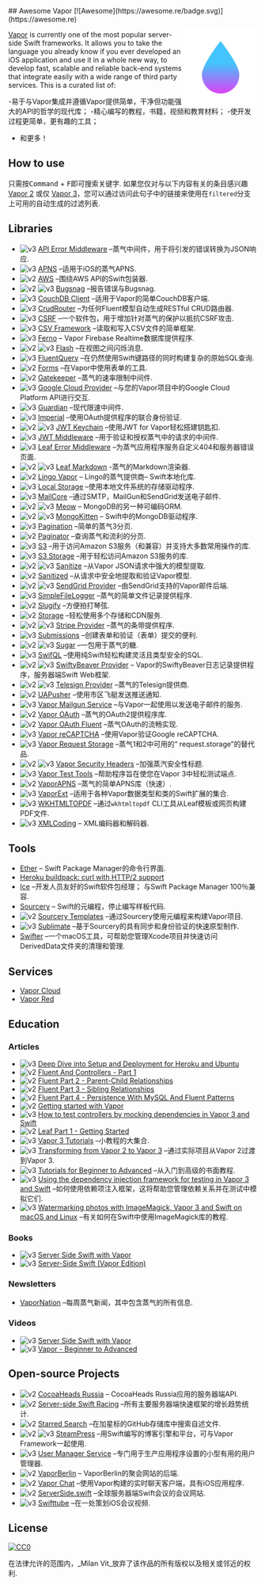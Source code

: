 <div class="github-widget" data-repo="Cellane/awesome-vapor"></div>
<script async src="https://pagead2.googlesyndication.com/pagead/js/adsbygoogle.js"></script><ins class="adsbygoogle" style="display:block" data-ad-client="ca-pub-6890694312814945" data-ad-slot="5473692530" data-ad-format="auto"  data-full-width-responsive="true"></ins><script>(adsbygoogle = window.adsbygoogle || []).push({});</script>
## Awesome Vapor [![Awesome](https://awesome.re/badge.svg)](https://awesome.re)

[<img src="https://raw.githubusercontent.com/Cellane/awesome-vapor/master/img/vapor-logo.png" align="right" width="150">](https://vapor.codes)

[Vapor](https://vapor.codes) is currently one of the most popular server-side Swift frameworks. It allows you to take the language you already know if you ever developed an iOS application and use it in a whole new way, to develop fast, scalable and reliable back-end systems that integrate easily with a wide range of third party services. This is a curated list of:

-易于与Vapor集成并遵循Vapor提供简单，干净但功能强大的API的哲学的现代库；
-精心编写的教程，书籍，视频和教育材料；
-使开发过程更简单，更有趣的工具；
- 和更多！



## How to use

 只需按<kbd>Command</kbd> + <kbd>F</kbd>即可搜索关键字.  如果您仅对与以下内容有关的条目感兴趣 [Vapor 2](https://github.com/Cellane/awesome-vapor/blob/filtered/vapor-2.md) 或仅 [Vapor 3](https://github.com/Cellane/awesome-vapor/blob/filtered/vapor-3.md)，您可以通过访问此句子中的链接来使用在`filtered`分支上可用的自动生成的过滤列表.

## Libraries

- ![v3](https://raw.githubusercontent.com/Cellane/awesome-vapor/master/img/vapor-3.png) [API Error Middleware](https://github.com/skelpo/APIErrorMiddleware) –蒸气中间件，用于将引发的错误转换为JSON响应.
- ![v3](https://raw.githubusercontent.com/Cellane/awesome-vapor/master/img/vapor-3.png) [APNS](https://github.com/vapor-community/apns) –适用于iOS的蒸气APNS.
- ![v2](https://raw.githubusercontent.com/Cellane/awesome-vapor/master/img/vapor-2.png) [AWS](https://github.com/nodes-vapor/aws) –围绕AWS API的Swift包装器.
- ![v2](https://raw.githubusercontent.com/Cellane/awesome-vapor/master/img/vapor-2.png) ![v3](https://raw.githubusercontent.com/Cellane/awesome-vapor/master/img/vapor-3.png) [Bugsnag](https://github.com/nodes-vapor/bugsnag) –报告错误与Bugsnag.
- ![v3](https://raw.githubusercontent.com/Cellane/awesome-vapor/master/img/vapor-3.png) [CouchDB Client](https://github.com/makoni/couchdb-vapor) –适用于Vapor的简单CouchDB客户端.
- ![v3](https://raw.githubusercontent.com/Cellane/awesome-vapor/master/img/vapor-3.png) [CrudRouter](https://github.com/twof/VaporCRUDRouter) –为任何Fluent模型自动生成RESTful CRUD路由器.
- ![v3](https://raw.githubusercontent.com/Cellane/awesome-vapor/master/img/vapor-3.png) [CSRF](https://github.com/vapor-community/CSRF) –一个软件包，用于增加针对蒸气的保护以抵抗CSRF攻击.
- ![v3](https://raw.githubusercontent.com/Cellane/awesome-vapor/master/img/vapor-3.png) [CSV Framework](https://github.com/skelpo/CSV) –读取和写入CSV文件的简单框架.
- ![v3](https://raw.githubusercontent.com/Cellane/awesome-vapor/master/img/vapor-3.png) [Ferno](https://github.com/vapor-community/ferno) – Vapor Firebase Realtime数据库提供程序.
- ![v2](https://raw.githubusercontent.com/Cellane/awesome-vapor/master/img/vapor-2.png) ![v3](https://raw.githubusercontent.com/Cellane/awesome-vapor/master/img/vapor-3.png) [Flash](https://github.com/nodes-vapor/flash) –在视图之间闪烁消息.
- ![v3](https://raw.githubusercontent.com/Cellane/awesome-vapor/master/img/vapor-3.png) [FluentQuery](https://github.com/MihaelIsaev/FluentQuery) –在仍然使用Swift键路径的同时构建复杂的原始SQL查询.
- ![v2](https://raw.githubusercontent.com/Cellane/awesome-vapor/master/img/vapor-2.png) [Forms](https://github.com/nodes-vapor/forms) –在Vapor中使用表单的工具.
- ![v2](https://raw.githubusercontent.com/Cellane/awesome-vapor/master/img/vapor-2.png) [Gatekeeper](https://github.com/nodes-vapor/gatekeeper) –蒸气的速率限制中间件.
- ![v3](https://raw.githubusercontent.com/Cellane/awesome-vapor/master/img/vapor-3.png) [Google Cloud Provider](https://github.com/vapor-community/google-cloud-provider) –与您的Vapor项目中的Google Cloud Platform API进行交互.
- ![v3](https://raw.githubusercontent.com/Cellane/awesome-vapor/master/img/vapor-3.png) [Guardian](https://github.com/Jinxiansen/Guardian) –现代限速中间件.
- ![v3](https://raw.githubusercontent.com/Cellane/awesome-vapor/master/img/vapor-3.png) [Imperial](https://github.com/vapor-community/Imperial) –使用OAuth提供程序的联合身份验证.
- ![v2](https://raw.githubusercontent.com/Cellane/awesome-vapor/master/img/vapor-2.png) ![v3](https://raw.githubusercontent.com/Cellane/awesome-vapor/master/img/vapor-3.png) [JWT Keychain](https://github.com/nodes-vapor/jwt-keychain) –使用JWT for Vapor轻松搭建钥匙扣.
- ![v3](https://raw.githubusercontent.com/Cellane/awesome-vapor/master/img/vapor-3.png) [JWT Middleware](https://github.com/skelpo/JWTMiddleware) –用于验证和授权蒸气中的请求的中间件.
- ![v3](https://raw.githubusercontent.com/Cellane/awesome-vapor/master/img/vapor-3.png) [Leaf Error Middleware](https://github.com/brokenhandsio/leaf-error-middleware) –为蒸气应用程序服务自定义404和服务器错误页面.
- ![v2](https://raw.githubusercontent.com/Cellane/awesome-vapor/master/img/vapor-2.png) ![v3](https://raw.githubusercontent.com/Cellane/awesome-vapor/master/img/vapor-3.png) [Leaf Markdown](https://github.com/vapor-community/leaf-markdown) -蒸气的Markdown渲染器.
- ![v2](https://raw.githubusercontent.com/Cellane/awesome-vapor/master/img/vapor-2.png) [Lingo Vapor](https://github.com/vapor-community/Lingo-Vapor) – Lingo的蒸气提供商– Swift本地化库.
- ![v3](https://raw.githubusercontent.com/Cellane/awesome-vapor/master/img/vapor-3.png) [Local Storage](https://github.com/gperdomor/local-storage) –使用本地文件系统的存储驱动程序.
- ![v3](https://raw.githubusercontent.com/Cellane/awesome-vapor/master/img/vapor-3.png) [MailCore](https://github.com/LiveUI/MailCore) –通过SMTP，MailGun和SendGrid发送电子邮件.
- ![v2](https://raw.githubusercontent.com/Cellane/awesome-vapor/master/img/vapor-2.png) ![v3](https://raw.githubusercontent.com/Cellane/awesome-vapor/master/img/vapor-3.png) [Meow](https://github.com/OpenKitten/Meow) – MongoDB的另一种可编码ORM.
- ![v2](https://raw.githubusercontent.com/Cellane/awesome-vapor/master/img/vapor-2.png) ![v3](https://raw.githubusercontent.com/Cellane/awesome-vapor/master/img/vapor-3.png) [MongoKitten](https://github.com/OpenKitten/MongoKitten) – Swift中的MongoDB驱动程序.
- ![v3](https://raw.githubusercontent.com/Cellane/awesome-vapor/master/img/vapor-3.png) [Pagination](https://github.com/vapor-community/pagination) –简单的蒸气3分页.
- ![v2](https://raw.githubusercontent.com/Cellane/awesome-vapor/master/img/vapor-2.png) [Paginator](https://github.com/nodes-vapor/paginator) –查询蒸气和流利的分页.
- ![v3](https://raw.githubusercontent.com/Cellane/awesome-vapor/master/img/vapor-3.png) [S3](https://github.com/LiveUI/S3) –用于访问Amazon S3服务（和兼容）并支持大多数常用操作的库.
- ![v3](https://raw.githubusercontent.com/Cellane/awesome-vapor/master/img/vapor-3.png) [S3 Storage](https://github.com/anthonycastelli/s3-storage) –用于轻松访问Amazon S3服务的库.
- ![v2](https://raw.githubusercontent.com/Cellane/awesome-vapor/master/img/vapor-2.png) ![v3](https://raw.githubusercontent.com/Cellane/awesome-vapor/master/img/vapor-3.png) [Sanitize](https://github.com/gperdomor/sanitize) –从Vapor JSON请求中强大的模型提取.
- ![v2](https://raw.githubusercontent.com/Cellane/awesome-vapor/master/img/vapor-2.png) [Sanitized](https://github.com/nodes-vapor/sanitized) –从请求中安全地提取和验证Vapor模型.
- ![v2](https://raw.githubusercontent.com/Cellane/awesome-vapor/master/img/vapor-2.png) ![v3](https://raw.githubusercontent.com/Cellane/awesome-vapor/master/img/vapor-3.png) [SendGrid Provider](https://github.com/vapor-community/sendgrid-provider) –由SendGrid支持的Vapor邮件后端.
- ![v3](https://raw.githubusercontent.com/Cellane/awesome-vapor/master/img/vapor-3.png) [SimpleFileLogger](https://github.com/hallee/vapor-simple-file-logger) –蒸气的简单文件记录提供程序.
- ![v2](https://raw.githubusercontent.com/Cellane/awesome-vapor/master/img/vapor-2.png) [Slugify](https://github.com/nodes-vapor/slugify) –方便拍打琴弦.
- ![v2](https://raw.githubusercontent.com/Cellane/awesome-vapor/master/img/vapor-2.png) [Storage](https://github.com/nodes-vapor/storage) –轻松使用多个存储和CDN服务.
- ![v2](https://raw.githubusercontent.com/Cellane/awesome-vapor/master/img/vapor-2.png) ![v3](https://raw.githubusercontent.com/Cellane/awesome-vapor/master/img/vapor-3.png) [Stripe Provider](https://github.com/vapor-community/stripe-provider) –蒸气的条带提供程序.
- ![v3](https://raw.githubusercontent.com/Cellane/awesome-vapor/master/img/vapor-3.png) [Submissions](https://github.com/nodes-vapor/submissions) –创建表单和验证（表单）提交的便利.
- ![v2](https://raw.githubusercontent.com/Cellane/awesome-vapor/master/img/vapor-2.png) ![v3](https://raw.githubusercontent.com/Cellane/awesome-vapor/master/img/vapor-3.png) [Sugar](https://github.com/nodes-vapor/sugar) –一包用于蒸气的糖.
- ![v3](https://raw.githubusercontent.com/Cellane/awesome-vapor/master/img/vapor-3.png) [SwifQL](https://github.com/MihaelIsaev/SwifQL) –使用纯Swift轻松构建灵活且类型安全的SQL.
- ![v2](https://raw.githubusercontent.com/Cellane/awesome-vapor/master/img/vapor-2.png) ![v3](https://raw.githubusercontent.com/Cellane/awesome-vapor/master/img/vapor-3.png) [SwiftyBeaver Provider](https://github.com/vapor-community/swiftybeaver-provider) – Vapor的SwiftyBeaver日志记录提供程序，服务器端Swift Web框架.
- ![v2](https://raw.githubusercontent.com/Cellane/awesome-vapor/master/img/vapor-2.png) ![v3](https://raw.githubusercontent.com/Cellane/awesome-vapor/master/img/vapor-3.png) [Telesign Provider](https://github.com/vapor-community/telesign-provider) –蒸气的Telesign提供商.
- ![v2](https://raw.githubusercontent.com/Cellane/awesome-vapor/master/img/vapor-2.png) [UAPusher](https://github.com/nodes-vapor/push-urban-airship) –使用市区飞艇发送推送通知.
- ![v3](https://raw.githubusercontent.com/Cellane/awesome-vapor/master/img/vapor-3.png) [Vapor Mailgun Service](https://github.com/vapor-community/VaporMailgunService) –与Vapor一起使用以发送电子邮件的服务.
- ![v2](https://raw.githubusercontent.com/Cellane/awesome-vapor/master/img/vapor-2.png) [Vapor OAuth](https://github.com/brokenhandsio/vapor-oauth) –蒸气的OAuth2提供程序库.
- ![v2](https://raw.githubusercontent.com/Cellane/awesome-vapor/master/img/vapor-2.png) [Vapor OAuth Fluent](https://github.com/brokenhandsio/vapor-oauth-fluent) –蒸气OAuth的流畅实现.
- ![v3](https://raw.githubusercontent.com/Cellane/awesome-vapor/master/img/vapor-3.png) [Vapor reCAPTCHA](https://github.com/gotranseo/vapor-recaptcha) –使用Vapor验证Google reCAPTCHA.
- ![v3](https://raw.githubusercontent.com/Cellane/awesome-vapor/master/img/vapor-3.png) [Vapor Request Storage](https://github.com/skelpo/vapor-request-storage) –蒸气1和2中可用的“ request.storage”的替代品.
- ![v2](https://raw.githubusercontent.com/Cellane/awesome-vapor/master/img/vapor-2.png) ![v3](https://raw.githubusercontent.com/Cellane/awesome-vapor/master/img/vapor-3.png) [Vapor Security Headers](https://github.com/brokenhandsio/VaporSecurityHeaders) –加强蒸汽安全性标题.
- ![v3](https://raw.githubusercontent.com/Cellane/awesome-vapor/master/img/vapor-3.png) [Vapor Test Tools](https://github.com/LiveUI/VaporTestTools) –帮助程序旨在使您在Vapor 3中轻松测试端点.
- ![v2](https://raw.githubusercontent.com/Cellane/awesome-vapor/master/img/vapor-2.png) [VaporAPNS](https://github.com/matthijs2704/vapor-apns) –蒸气的简单APNS库（快速）.
- ![v3](https://raw.githubusercontent.com/Cellane/awesome-vapor/master/img/vapor-3.png) [VaporExt](https://github.com/vapor-community/vapor-ext) –适用于各种Vapor数据类型和类的Swift扩展的集合.
- ![v3](https://raw.githubusercontent.com/Cellane/awesome-vapor/master/img/vapor-3.png) [WKHTMLTOPDF](https://github.com/MihaelIsaev/wkhtmltopdf) –通过`wkhtmltopdf` CLI工具从Leaf模板或网页构建PDF文件.
- ![v3](https://raw.githubusercontent.com/Cellane/awesome-vapor/master/img/vapor-3.png) [XMLCoding](https://github.com/LiveUI/XMLCoding) – XML编码器和解码器.

## Tools

- [Ether](https://github.com/Ether-CLI/Ether) – Swift Package Manager的命令行界面.
- [Heroku buildpack: curl with HTTP/2 support](https://github.com/vzsg/heroku-buildpack-curl-http2)
- [Ice](https://github.com/jakeheis/Ice)  –开发人员友好的Swift软件包经理；  与Swift Package Manager 100％兼容.
- [Sourcery](https://github.com/krzysztofzablocki/Sourcery) – Swift的元编程，停止编写样板代码.
- ![v2](https://raw.githubusercontent.com/Cellane/awesome-vapor/master/img/vapor-2.png) [Sourcery Templates](https://github.com/nodes-vapor/sourcery-templates) –通过Sourcery使用元编程来构建Vapor项目.
- ![v3](https://raw.githubusercontent.com/Cellane/awesome-vapor/master/img/vapor-3.png) [Sublimate](https://github.com/gabrielepalma/sublimate) –基于Sourcery的具有同步和身份验证的快速原型制作.
- [Swifter](https://github.com/LiveUI/Swifter) –一个macOS工具，可帮助您管理Xcode项目并快速访问DerivedData文件夹的清理和管理.

## Services

- [Vapor Cloud](https://vapor.cloud)
- [Vapor Red](https://vapor.red)

## Education

### Articles

- ![v3](https://raw.githubusercontent.com/Cellane/awesome-vapor/master/img/vapor-3.png) [Deep Dive into Setup and Deployment for Heroku and Ubuntu](https://learningswift.brightdigit.com/vapor-heroku-ubuntu-setup-deploy/)
- ![v2](https://raw.githubusercontent.com/Cellane/awesome-vapor/master/img/vapor-2.png) [Fluent And Controllers - Part 1](https://geeks.brokenhands.io/blog/posts/fluent-and-controllers-part-1/)
- ![v2](https://raw.githubusercontent.com/Cellane/awesome-vapor/master/img/vapor-2.png) [Fluent Part 2 - Parent-Child Relationships](https://geeks.brokenhands.io/blog/posts/fluent-part-2-parent-child-relationships/)
- ![v2](https://raw.githubusercontent.com/Cellane/awesome-vapor/master/img/vapor-2.png) [Fluent Part 3 - Sibling Relationships](https://geeks.brokenhands.io/blog/posts/fluent-part-3-sibling-relationships/)
- ![v2](https://raw.githubusercontent.com/Cellane/awesome-vapor/master/img/vapor-2.png) [Fluent Part 4 - Persistence With MySQL And Fluent Patterns](https://geeks.brokenhands.io/blog/posts/fluent-part-4-persistence-with-mysql-and-fluent-patterns/)
- ![v2](https://raw.githubusercontent.com/Cellane/awesome-vapor/master/img/vapor-2.png) [Getting started with Vapor](https://geeks.brokenhands.io/blog/posts/getting-started-with-vapor/)
- ![v3](https://raw.githubusercontent.com/Cellane/awesome-vapor/master/img/vapor-3.png) [How to test controllers by mocking dependencies in Vapor 3 and Swift](https://mikemikina.com/blog/how-to-test-controllers-by-mocking-dependencies-in-vapor-3-and-swift/)
- ![v2](https://raw.githubusercontent.com/Cellane/awesome-vapor/master/img/vapor-2.png) [Leaf Part 1 - Getting Started](https://geeks.brokenhands.io/blog/posts/leaf-part-1-getting-started/)
- ![v3](https://raw.githubusercontent.com/Cellane/awesome-vapor/master/img/vapor-3.png) [Vapor 3 Tutorials](https://mihaelamj.github.io/Vapor%20%203%20Tutorial/) –小教程的大集合.
- ![v3](https://raw.githubusercontent.com/Cellane/awesome-vapor/master/img/vapor-3.png) [Transforming from Vapor 2 to Vapor 3](https://www.skelpo.com/blog/vapor2-to-vapor3/) –通过实际项目从Vapor 2过渡到Vapor 3.
- ![v3](https://raw.githubusercontent.com/Cellane/awesome-vapor/master/img/vapor-3.png) [Tutorials for Beginner to Advanced](https://medium.com/@martinlasek) –从入门到高级的书面教程.
- ![v3](https://raw.githubusercontent.com/Cellane/awesome-vapor/master/img/vapor-3.png) [Using the dependency injection framework for testing in Vapor 3 and Swift](https://mikemikina.com/blog/using-the-dependency-injection-framework-for-testing-in-vapor-3-and-swift/) –如何使用依赖项注入框架，这将帮助您管理依赖关系并在测试中模拟它们.
- ![v3](https://raw.githubusercontent.com/Cellane/awesome-vapor/master/img/vapor-3.png) [Watermarking photos with ImageMagick, Vapor 3 and Swift on macOS and Linux](https://mikemikina.com/blog/watermarking-photos-with-imagemagick-vapor-3-and-swift-on-macos-and-linux/) –有关如何在Swift中使用ImageMagick库的教程.

### Books

- ![v3](https://raw.githubusercontent.com/Cellane/awesome-vapor/master/img/vapor-3.png) [Server Side Swift with Vapor](https://store.raywenderlich.com/products/server-side-swift-with-vapor)
- ![v3](https://raw.githubusercontent.com/Cellane/awesome-vapor/master/img/vapor-3.png) [Server-Side Swift (Vapor Edition)](https://www.hackingwithswift.com/store/server-side-swift)

### Newsletters

- [VaporNation](http://vapornation.news) –每周蒸气新闻，其中包含蒸气的所有信息.

### Videos

- ![v3](https://raw.githubusercontent.com/Cellane/awesome-vapor/master/img/vapor-3.png) [Server Side Swift with Vapor](https://www.raywenderlich.com/4493-server-side-swift-with-vapor/lessons/1)
- ![v3](https://raw.githubusercontent.com/Cellane/awesome-vapor/master/img/vapor-3.png) [Vapor - Beginner to Advanced](https://www.youtube.com/channel/UCoLEXFUHIKXunm9QJjsAftw/videos)

## Open-source Projects

- ![v2](https://raw.githubusercontent.com/Cellane/awesome-vapor/master/img/vapor-2.png) [CocoaHeads Russia](https://github.com/cocoaheadsru/server) – CocoaHeads Russia应用的服务器端API.
- ![v2](https://raw.githubusercontent.com/Cellane/awesome-vapor/master/img/vapor-2.png) [Server-side Swift Racing](https://github.com/MartinLasek/serversideswift.racing) –所有主要服务器端快速框架的增长趋势统计.
- ![v2](https://raw.githubusercontent.com/Cellane/awesome-vapor/master/img/vapor-2.png) [Starred Search](https://github.com/mjmsmith/starredsearch) –在加星标的GitHub存储库中搜索自述文件.
- ![v2](https://raw.githubusercontent.com/Cellane/awesome-vapor/master/img/vapor-2.png) ![v3](https://raw.githubusercontent.com/Cellane/awesome-vapor/master/img/vapor-3.png) [SteamPress](https://github.com/brokenhandsio/SteamPress) –用Swift编写的博客引擎和平台，可与Vapor Framework一起使用.
- ![v3](https://raw.githubusercontent.com/Cellane/awesome-vapor/master/img/vapor-3.png) [User Manager Service](https://github.com/skelpo/UserManager) –专门用于生产应用程序设置的小型有用的用户管理器.
- ![v2](https://raw.githubusercontent.com/Cellane/awesome-vapor/master/img/vapor-2.png) [VaporBerlin](https://github.com/MartinLasek/vaporberlinBE) – VaporBerlin的聚会网站的后端.
- ![v2](https://raw.githubusercontent.com/Cellane/awesome-vapor/master/img/vapor-2.png) [Vapor Chat](https://github.com/vapor-community/chat-example) –使用Vapor构建的实时聊天客户端，具有iOS应用程序.
- ![v2](https://raw.githubusercontent.com/Cellane/awesome-vapor/master/img/vapor-2.png) [ServerSide.swift](http://www.serversideswift.info/) –全球服务器端Swift会议的会议网站.
- ![v3](https://raw.githubusercontent.com/Cellane/awesome-vapor/master/img/vapor-3.png) [Swifttube](https://github.com/ahmetws/swifttube) –在一处策划iOS会议视频.

## License

[![CC0](http://mirrors.creativecommons.org/presskit/buttons/88x31/svg/cc-zero.svg)](https://creativecommons.org/publicdomain/zero/1.0/)

在法律允许的范围内，_Milan Vit_放弃了该作品的所有版权以及相关或邻近的权利.
